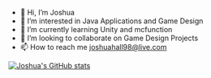 - 👋 Hi, I’m Joshua 
- 👀 I’m interested in Java Applications and Game Design
- 🌱 I’m currently learning Unity and mcfunction
- 💞️ I’m looking to collaborate on Game Design Projects 
- 📫 How to reach me joshuahall98@live.com

[![Joshua's GitHub stats](https://github-readme-stats.vercel.app/api?username=joshuahall98&show_icons=true)](https://github.com/joshuahall98/github-readme-stats)

<!---
joshuahall98/joshuahall98 is a ✨ special ✨ repository because its `README.md` (this file) appears on your GitHub profile.
You can click the Preview link to take a look at your changes.
--->
